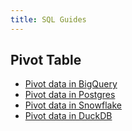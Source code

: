 ```yaml
---
title: SQL Guides
---
```


## Pivot Table

- [Pivot data in BigQuery](/create-pivot-table/bigquery)
- [Pivot data in Postgres](/create-pivot-table/postgres)
- [Pivot data in Snowflake](/create-pivot-table/snowflake)
- [Pivot data in DuckDB](/create-pivot-table/duckdb)